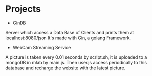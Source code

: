 # Projects

* GinDB

 Server which access a Data Base of Clients and prints them at localhost:8080/json
 It's made with Gin, a golang Framework.

* WebCam Streaming Service

 A picture is taken every 0.01 seconds by script.sh, it is uploaded to a mongoDB in mlab by main.js. Then user.js access  periodically to this database and recharge the website with the latest picture.
